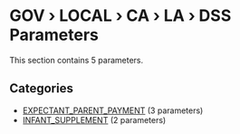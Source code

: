 # GOV › LOCAL › CA › LA › DSS Parameters

This section contains 5 parameters.

## Categories

- [EXPECTANT_PARENT_PAYMENT](expectant_parent_payment/index.md) (3 parameters)
- [INFANT_SUPPLEMENT](infant_supplement/index.md) (2 parameters)
